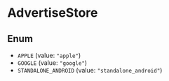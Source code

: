 # AdvertiseStore

## Enum

* `APPLE` (value: `"apple"`)
* `GOOGLE` (value: `"google"`)
* `STANDALONE_ANDROID` (value: `"standalone_android"`)
